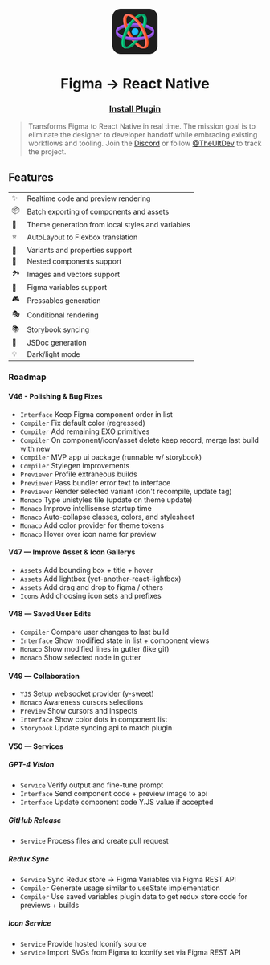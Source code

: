 <p align="center">
  <img src="./art/logo.png" width="90px"/>
</p>
<h1 align="center">
  Figma → React Native
</h1>
<h3 align="center">
  <a href="https://www.figma.com/community/plugin/821138713091291738">
    Install Plugin
  </a>
</h3>

> Transforms Figma to React Native in real time. The mission goal is to eliminate the designer to developer handoff while embracing existing workflows and tooling. Join the [Discord](https://discord.com/invite/TzhDRyj) or follow [@TheUltDev](https://x.com/theultdev) to track the project.

## Features

|   |   |
| - | - | 
| ✨ | Realtime code and preview rendering
| 📦 | Batch exporting of components and assets
| 🎨 | Theme generation from local styles and variables
| ⭐️ | AutoLayout to Flexbox translation
| 🎲 | Variants and properties support
| 🧱 | Nested components support
| 🏞 | Images and vectors support
| 🧩 | Figma variables support
| 🎮 | Pressables generation
| 🎭 | Conditional rendering
| 📚 | Storybook syncing
| 📖 | JSDoc generation
| 💡 | Dark/light mode

### Roadmap

#### V46 - Polishing & Bug Fixes
- `Interface` Keep Figma component order in list
- `Compiler` Fix default color (regressed)
- `Compiler` Add remaining EXO primitives
- `Compiler` On component/icon/asset delete keep record, merge last build with new
- `Compiler` MVP app ui package (runnable w/ storybook)
- `Compiler` Stylegen improvements
- `Previewer` Profile extraneous builds
- `Previewer` Pass bundler error text to interface
- `Previewer` Render selected variant (don't recompile, update tag)
- `Monaco` Type unistyles file (update on theme update)
- `Monaco` Improve intellisense startup time
- `Monaco` Auto-collapse classes, colors, and stylesheet
- `Monaco` Add color provider for theme tokens
- `Monaco` Hover over icon name for preview

#### V47 — Improve Asset & Icon Gallerys
- `Assets` Add bounding box + title + hover
- `Assets` Add lightbox (yet-another-react-lightbox)
- `Assets` Add drag and drop to figma / others
- `Icons` Add choosing icon sets and prefixes

#### V48 — Saved User Edits
- `Compiler` Compare user changes to last build
- `Interface` Show modified state in list + component views
- `Monaco` Show modified lines in gutter (like git)
- `Monaco` Show selected node in gutter

#### V49 — Collaboration
- `YJS` Setup websocket provider (y-sweet)
- `Monaco` Awareness cursors selections
- `Preview` Show cursors and inspects
- `Interface` Show color dots in component list
- `Storybook` Update syncing api to match plugin

#### V50 — Services

##### GPT-4 Vision
- `Service` Verify output and fine-tune prompt
- `Interface` Send component code + preview image to api
- `Interface` Update component code Y.JS value if accepted

##### GitHub Release
- `Service` Process files and create pull request

##### Redux Sync
- `Service` Sync Redux store -> Figma Variables via Figma REST API
- `Compiler` Generate usage similar to useState implementation
- `Compiler` Use saved variables plugin data to get redux store code for previews + builds

##### Icon Service
- `Service` Provide hosted Iconify source
- `Service` Import SVGs from Figma to Iconify set via Figma REST API

